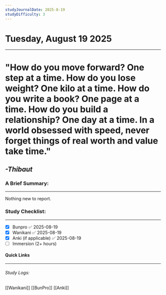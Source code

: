 ```yaml
---
studyJournalDate: 2025-8-19
studyDifficulty: 3
---
```


# Tuesday, August 19 2025
---
# "How do you move forward? One step at a time. How do you lose weight? One kilo at a time. How do you write a book? One page at a time. How do you build a relationship? One day at a time. In a world obsessed with speed, never forget things of real worth and value take time."

## *-Thibaut*


### A Brief Summary:
---
Nothing new to report.

### Study Checklist:
---
- [x] Bunpro ✅ 2025-08-19
- [x] Wanikani ✅ 2025-08-19
- [x] Anki (if applicable) ✅ 2025-08-19
- [ ] Immersion (2+ hours)

#### Quick Links
---
###### Study Logs:
[[Wanikani]]
[[BunPro]]
[[Anki]]